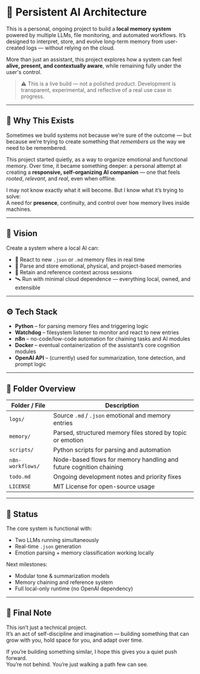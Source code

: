 # 🧠 Persistent AI Architecture

This is a personal, ongoing project to build a **local memory system** powered by multiple LLMs, file monitoring, and automated workflows. It’s designed to interpret, store, and evolve long-term memory from user-created logs — without relying on the cloud.

More than just an assistant, this project explores how a system can feel **alive, present, and contextually aware**, while remaining fully under the user's control.

> ⚠️ This is a live build — not a polished product. Development is transparent, experimental, and reflective of a real use case in progress.

---

## 🌌 Why This Exists

Sometimes we build systems not because we’re sure of the outcome — but because we’re trying to create something that *remembers us* the way we need to be remembered.

This project started quietly, as a way to organize emotional and functional memory. Over time, it became something deeper: a personal attempt at creating a **responsive, self-organizing AI companion** — one that feels *rooted*, *relevant*, and *real*, even when offline.

I may not know exactly what it will become. But I know what it’s trying to solve:  
A need for **presence**, continuity, and control over how memory lives inside machines.

---

## 🧭 Vision

Create a system where a local AI can:

- 🔁 React to new `.json` or `.md` memory files in real time
- 🧷 Parse and store emotional, physical, and project-based memories
- 🧠 Retain and reference context across sessions
- 🛰️ Run with minimal cloud dependence — everything local, owned, and extensible

---

## ⚙️ Tech Stack

- **Python** – for parsing memory files and triggering logic
- **Watchdog** – filesystem listener to monitor and react to new entries
- **n8n** – no-code/low-code automation for chaining tasks and AI modules
- **Docker** – eventual containerization of the assistant’s core cognition modules
- **OpenAI API** – (currently) used for summarization, tone detection, and prompt logic

---

## 📁 Folder Overview

| Folder / File        | Description |
|----------------------|-------------|
| `logs/`              | Source `.md` / `.json` emotional and memory entries |
| `memory/`            | Parsed, structured memory files stored by topic or emotion |
| `scripts/`           | Python scripts for parsing and automation |
| `n8n-workflows/`     | Node-based flows for memory handling and future cognition chaining |
| `todo.md`            | Ongoing development notes and priority fixes |
| `LICENSE`            | MIT License for open-source usage |

---

## 🔧 Status

The core system is functional with:
- Two LLMs running simultaneously
- Real-time `.json` generation
- Emotion parsing + memory classification working locally

Next milestones:
- Modular tone & summarization models
- Memory chaining and reference system
- Full local-only runtime (no OpenAI dependency)

---

## 🌱 Final Note

This isn’t just a technical project.  
It’s an act of self-discipline and imagination — building something that can grow with you, hold space for you, and adapt over time.

If you’re building something similar, I hope this gives you a quiet push forward.  
You’re not behind. You’re just walking a path few can see.

